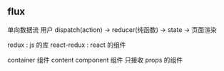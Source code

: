 ## flux 
单向数据流
用户  dispatch(action) -> reducer(纯函数) -> state -> 页面渲染


redux : js 的库
react-redux : react 的组件

container 组件 content 
component 组件 只接收 props 的组件